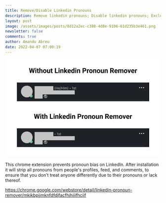 ```yaml
---
title: Remove/Disable Linkedin Pronouns
description: Remove linkedin pronouns; Disable linkedin pronouns; Exclude linkedin pronouns
layout: post
image: /assets/images/posts/8d12a2ec-c388-4d8e-9106-61d235b3e461.png
newsletter: false
comments: true
author: Amando Abreu
date: 2022-04-07 07:00:19
---
```

![](/assets/images/posts/8d12a2ec-c388-4d8e-9106-61d235b3e461.png)

This chrome extension prevents pronoun bias on LinkedIn. After installation it will strip all pronouns from people's profiles, feed, and comments, to ensure that you don't treat anyone differently due to their pronouns or lack thereof.


<https://chrome.google.com/webstore/detail/linkedin-pronoun-remover/mkikbpjjmknfdfdjfacfhjhiiifhcijf>